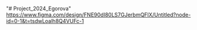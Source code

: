 "# Project_2024_Egorova" 
https://www.figma.com/design/FNE90dI80LS7GJerbmQFIX/Untitled?node-id=0-1&t=tsdwLoalh8Q4VUFc-1
